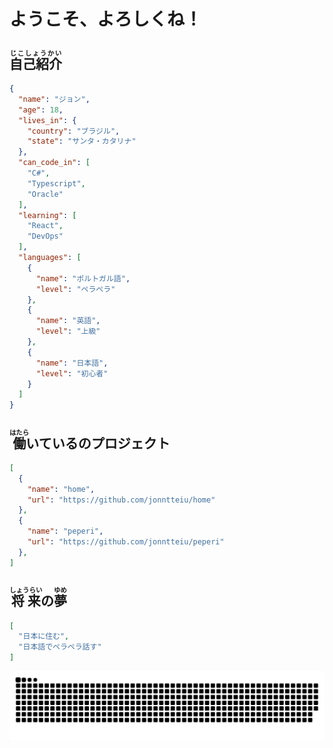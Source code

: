 # ようこそ、よろしくね！
## <ruby>自己紹介<rt>じこしょうかい</rt></ruby>
```json
{
  "name": "ジョン",
  "age": 18,
  "lives_in": {
    "country": "ブラジル",
    "state": "サンタ・カタリナ"
  },
  "can_code_in": [
    "C#",
    "Typescript",
    "Oracle"
  ],
  "learning": [
    "React",
    "DevOps"
  ],
  "languages": [
    {
      "name": "ポルトガル語",
      "level": "ペラペラ"
    },
    {
      "name": "英語",
      "level": "上級"
    },
    {
      "name": "日本語",
      "level": "初心者"
    }
  ]
}
```
## <ruby>働<rt>はたら</rt></ruby>いているのプロジェクト
```json
[
  {
    "name": "home",
    "url": "https://github.com/jonntteiu/home"
  },
  {
    "name": "peperi",
    "url": "https://github.com/jonntteiu/peperi"
  },
]
```

## <ruby>将来<rt>しょうらい</rt></ruby>の<ruby>夢<rt>ゆめ</rt></ruby>
```json
[
  "日本に住む",
  "日本語でペラペラ話す"
]
```
<div align="center">
  <a href="https://1999azzar.github.io/1999AZZAR/">
  <img  src="https://github.com/1999AZZAR/1999AZZAR/blob/main/resources/img/grid-snake.svg"
       alt="snake" /></a>
</div>
